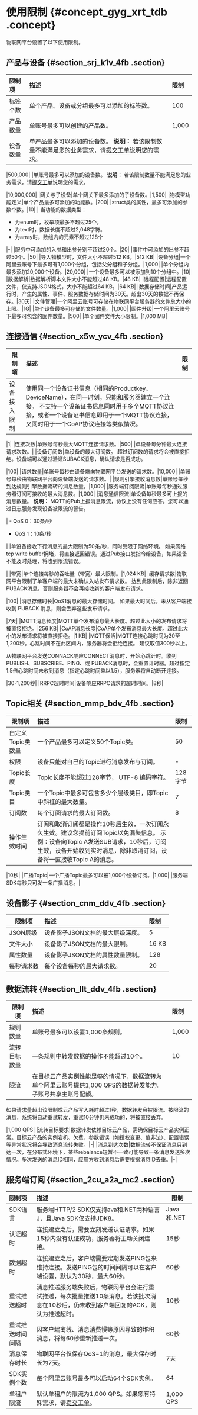 # 使用限制 {#concept_gyg_xrt_tdb .concept}

物联网平台设置了以下使用限制。

## 产品与设备 {#section_srj_k1v_4fb .section}

|限制项|描述|限制|
|:--|:-|:-|
|标签个数|单个产品、设备或分组最多可以添加的标签数。|100|
|产品数量|单账号最多可以创建的产品数。|1,000|
|设备数量|单产品最多可以添加的设备数。 **说明：** 若该限制数量不能满足您的业务需求，请[提交工单](https://selfservice.console.aliyun.com/ticket/createIndex)说明您的需求。

 |500,000|
|单账号最多可以添加的设备数。 **说明：** 若该限制数量不能满足您的业务需求，请[提交工单](https://selfservice.console.aliyun.com/ticket/createIndex)说明您的需求。

 |10,000,000|
|网关与子设备|单个网关下最多添加的子设备数。|1,500|
|物模型功能定义|单个产品最多可添加的功能数。|200|
|struct类的属性，最多可添加的参数个数。|10|
| 当功能的数据类型：

 -   为enum时，枚举项最多不超过25个。
-   为text时，数据长度不超过2,048字符。
-   为array时，数组内的元素不超过128个

 |-|
|服务中可添加的入参和出参分别不超过20个。|20|
|事件中可添加的出参不超过50个。|50|
|导入物模型时，文件大小不超过512 KB。|512 KB|
|设备分组|一个阿里云账号下最多可有1,000个分组，包括父分组和子分组。|1,000|
|单个分组内最多添加20,000个设备。|20,000|
|一个设备最多可以被添加到10个分组中。|10|
|数据解析|数据解析脚本文件大小不能超过48 KB。|48 KB|
|远程配置|远程配置文件，仅支持JSON格式，大小不能超过64 KB。|64 KB|
|数据存储时间|产品运行时，产生的属性、事件、服务数据存储时间为30天。超出30天的数据不再保存。|30天|
|文件管理|一个阿里云账号可存储在物联网平台服务器的文件总大小的上限。|1G|
|单个设备最多可存储的文件数量。|1,000|
|固件升级|一个阿里云账号下最多可包含的固件数量。|500|
|单个固件文件大小限制。|1,000 MB|

## 连接通信 {#section_x5w_ycv_4fb .section}

|限制项|描述|限制|
|---|:-|:-|
|设备接入限制|使用同一个设备证书信息（相同的Productkey、DeviceName），在同一时刻，只能和服务器建立一个连接。 不支持一个设备证书信息同时用于多个MQTT协议连接，或者一个设备证书信息即用于一个MQTT协议连接，又同时用于一个CoAP协议连接等类似情况。

 |1|
|连接次数|单账号每秒最大MQTT连接请求数。|500|
|单设备每分钟最大连接请求次数。|
|设备订阅数|单设备的最大订阅数。 超过订阅数的请求将会被直接拒绝。设备端可以通过验证SUBACK消息，确认请求是否成功。

 |100|
|请求数量|单账号每秒由设备端向物联网平台发送的请求数。|10,000|
|单账号每秒由物联网平台向设备端发送的请求数。|
|规则引擎接收消息数|单账号每秒到达规则引擎数据流转的消息数量。|1,000|
|服务端订阅限流|单账号每秒通过服务器订阅可接收的最大消息数。|1,000|
|消息通信限流|单设备每秒最多可上报的消息数量。 **说明：** MQTT的Pub上报消息限流，协议上没有任何应答。您可以通过日志服务发现设备被限流的警告。

 | -   QoS 0：30条/秒
-   QoS 1：10条/秒

 |
|单设备接收下行消息的最大限制为50条/秒，同时受限于网络环境。 如果网络tcp write buffer拥堵，将直接返回错误。通过Pub接口发指令给设备，如果设备不能及时处理，将收到限流错误。

 |
|带宽|单个连接每秒的吞吐量（带宽）最大限制。|1,024 KB|
|缓存请求数|物联网平台限制了单客户端的最大未确认入站发布请求数。 达到此限制后，除非返回PUBACK消息，否则服务器不会再接收新的客户端发布请求。

 |100|
|消息存储时长|QoS1消息的最大存储时间。 如果最大时间后，未从客户端接收到 PUBACK 消息，则会丢弃这些发布请求。

 |7天|
|MQTT消息长度|MQTT单个发布消息最大长度。超过此大小的发布请求将被直接拒绝。|256 KB|
|CoAP消息长度|CoAP单个发布消息最大长度。超过此大小的发布请求将被直接拒绝。|1 KB|
|MQTT保活|MQTT连接心跳时间为30至1,200秒。心跳时间不在此区间内，服务器将会拒绝连接。 建议取值300秒以上。

 从物联网平台发送CONNACK响应CONNECT消息时，开始心跳计时。收到PUBLISH、SUBSCRIBE、PING、或 PUBACK消息时，会重置计时器。超过指定1.5倍心跳时间未收到消息（指定心跳时间乘以1.5），服务器将自动断开连接。

 |30-1,200秒|
|RRPC超时时间|设备响应RRPC请求的超时时间。|8秒|

## Topic相关 {#section_mmp_bdv_4fb .section}

|限制项|描述|限制|
|---|:-|:-|
|自定义Topic类数量|一个产品最多可以定义50个Topic类。|50|
|权限|设备只能对自己的Topic进行消息发布与订阅。|-|
|Topic长度|Topic长度不能超过128字节， UTF-8 编码字符。|128字节|
|Topic类目|一个Topic中最多可包含多少个层级类目，即Topic中斜杠的最大数量。|7|
|订阅数|每个订阅请求的最大订阅数。|8|
|操作生效时间|订阅和取消订阅都是操作10秒后生效，一次订阅永久生效。建议您提前订阅Topic以免漏失信息。 示例：设备向Topic A发送SUB请求，10秒后，订阅生效，设备开始收到实时消息，除非取消订阅，设备将一直接收Topic A的消息。

 |10秒|
|广播Topic|一个广播Topic最多可以被1,000个设备订阅。|1,000|
|服务端SDK每秒只可发一条广播消息。|

## 设备影子 {#section_cnm_ddv_4fb .section}

|限制项|描述|限制|
|---|:-|:-|
|JSON层级|设备影子JSON文档的最大层级深度。|5|
|文件大小|设备影子JSON文档的最大限制。|16 KB|
|属性数量|设备影子JSON文档的属性数量限制。|128|
|每秒请求数|每个设备每秒的最大请求数。|20|

## 数据流转 {#section_llt_ddv_4fb .section}

|限制项|描述|限制|
|---|:-|:-|
|规则数量|单账号最多可以设置1,000条规则。|1,000|
|流转目标数量|一条规则中转发数据的操作不能超过10个。|10|
|限流| 在目标云产品实例性能足够的情况下，数据流转为单个阿里云账号提供1,000 QPS的数据转发能力。子账号共享主账号配额。

 如果请求量超出该限制或云产品写入耗时超过1秒，数据转发会被限流。被限流的消息，系统将自动重试转发，重试10分钟仍未成功的，将被直接丢弃。

 |1,000 QPS|
|流转目标要求|数据转发依赖目标云产品，需确保目标云产品实例正常。目标云产品的实例宕机、欠费、参数错误（如授权变更、值非法）、配置错误等异常状况将会导致消息流转失败。|-|
|消息到达次数|数据流转不保证消息只到达一次，在分布式环境下，某些rebalance短暂不一致可能导致一条消息发送多次情况。多次发送的消息ID相同，应用方收到消息后需要根据消息ID去重。|-|

## 服务端订阅 {#section_2cu_a2a_mc2 .section}

|限制项|描述|限制|
|:--|:-|--|
|SDK语言|服务端HTTP/2 SDK仅支持ava和.NET两种语言J，且Java SDK仅支持JDK8。|Java和.NET|
|认证超时|连接建立之后，需要立刻发送认证请求。如果15秒内没有认证成功，服务器将主动关闭连接。|15秒|
|数据超时|连接建立之后，客户端需要定期发送PING包来维持连接。发送PING包的时间间隔可以在客户端设置，默认为30秒，最大60秒。|60秒|
|重试推送超时|消息推送服务端失败后，物联网平台会进行重试推送，每次批量推送10条消息。若该批次消息在10秒后，仍未收到客户端回复的ACK，则认为推送超时。|10秒|
|重试推送时间间隔|因客户端离线、消息消费慢等原因导致的堆积消息，将每60秒重新推送一次。|60秒|
|消息保存时长|物联网平台仅保存QoS=1的消息，最大保存时长为7天。|7天|
|SDK实例个数|每个阿里云账号最多可以启动64个SDK实例。|64|
|单租户限流|默认单租户的限流为1,000 QPS。如果您有特殊需求，请[提交工单](https://selfservice.console.aliyun.com/ticket/createIndex)。|1,000 QPS|

